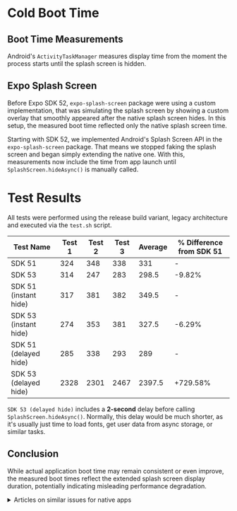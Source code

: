 # Cold Boot Time

## Boot Time Measurements

Android's `ActivityTaskManager` measures display time from the moment the process starts until the splash screen is hidden.

## Expo Splash Screen

Before Expo SDK 52, `expo-splash-screen` package were using a custom implementation, that was simulating the splash screen by showing a custom overlay that smoothly appeared after the native splash screen hides. In this setup, the measured boot time reflected only the native splash screen time.

Starting with SDK 52, we implemented Android's Splash Screen API in the `expo-splash-screen` package. That means we stopped faking the splash screen and began simply extending the native one. With this, measurements now include the time from app launch until `SplashScreen.hideAsync()` is manually called.

# Test Results

All tests were performed using the release build variant, legacy architecture and executed via the `test.sh` script.

| Test Name             | Test 1 | Test 2 | Test 3 | Average | % Difference from SDK 51 |
| --------------------- | ------ | ------ | ------ | ------- | ------------------------ |
| SDK 51                | 324    | 348    | 338    | 331     | -                        |
| SDK 53                | 314    | 247    | 283    | 298.5   | -9.82%                   |
| SDK 51 (instant hide) | 317    | 381    | 382    | 349.5   | -                        |
| SDK 53 (instant hide) | 274    | 353    | 381    | 327.5   | -6.29%                   |
| SDK 51 (delayed hide) | 285    | 338    | 293    | 289     | -                        |
| SDK 53 (delayed hide) | 2328   | 2301   | 2467   | 2397.5  | +729.58%                 |

`SDK 53 (delayed hide)` includes a **2-second** delay before calling `SplashScreen.hideAsync()`. Normally, this delay would be much shorter, as it's usually just time to load fonts, get user data from async storage, or similar tasks.

## Conclusion

While actual application boot time may remain consistent or even improve, the measured boot times reflect the extended splash screen display duration, potentially indicating misleading performance degradation.


<details>
<summary>Articles on similar issues for native apps</summary>

* https://engineering.backmarket.com/how-we-enhanced-our-android-apps-startup-time-by-over-50-0fb220d27b14
* https://proandroiddev.com/fixing-derailed-app-cold-start-metrics-5e05c1a9ab4a

</details>
